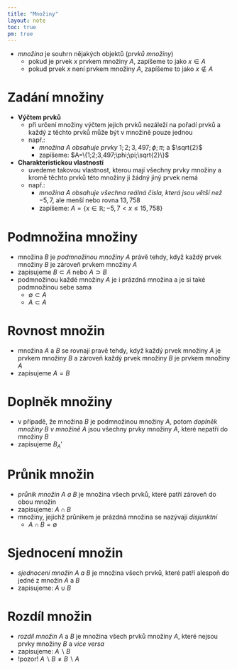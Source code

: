 ```yaml
---
title: "Množiny"
layout: note
toc: true
pm: true
---
```

- _množina_ je souhrn nějakých objektů (_prvků množiny_)
    - pokud je prvek $x$ prvkem množiny $A$, zapíšeme to jako $x\in{A}$
    - pokud prvek $x$ není prvkem množiny $A$, zapíšeme to jako $x\notin{A}$
# Zadání množiny
- **Výčtem prvků**
    - při určení množiny výčtem jejich prvků nezáleží na pořadí prvků a každý z těchto prvků může být v množině pouze jednou
    - např.:
        - _množina_ $A$ _obsahuje prvky_ $1;2;3,497;\phi;\pi;$ a $\sqrt{2}$
        - zapíšeme: $A=\{1;2;3,497;\phi;\pi;\sqrt{2}\}$
- **Charakteristickou vlastností**
    - uvedeme takovou vlastnost, kterou mají všechny prvky množiny a kromě těchto prvků této množiny ji žádný jiný prvek nemá
    - např.:
        - _množina_ $A$ _obsahuje všechna reálná čísla, která jsou větší než_ $-5,7$, ale menší nebo rovna $13,758$
        - zapíšeme: $A=\{x\in{\mathbb{R};-5,7<x\leq{15,758}}\}$
# Podmnožina množiny
- množina $B$ je _podmnožinou množiny_ $A$ právě tehdy, když každý prvek množiny $B$ je zároveň prvkem množiny $A$
- zapisujeme $B\subset{A}$ nebo $A\supset{B}$
- podmnožinou každé množiny $A$ je i prázdná množina a je si také podmnožinou sebe sama
    - $\emptyset\subset{A}$
    - $A\subset{A}$
# Rovnost množin
- množina $A$ a $B$ se rovnají pravě tehdy, když každý prvek množiny $A$ je prvkem množiny $B$ a zároveň každý prvek množiny $B$ je prvkem množiny $A$
- zapisujeme $A=B$
# Doplněk množiny
- v případě, že množina $B$ je podmnožinou množiny $A$, potom _doplněk množiny_ $B$ _v množině_ $A$ jsou všechny prvky množiny $A$, které nepatří do množiny $B$
- zapisujeme $B_{A}'$
# Průnik množin
- _průnik množin_ $A$ _a_ $B$ je množina všech prvků, které patří zároveň do obou množin
- zapisujeme: $A\cap{B}$
- množiny, jejichž průnikem je prázdná množina se nazývají _disjunktní_
    - $A\cap{B}=\emptyset$
# Sjednocení množin
- _sjednocení množin_ $A$ _a_ $B$ je množina všech prvků, které patří alespoň do jedné z množin $A$ a $B$
- zapisujeme: $A\cup{B}$
# Rozdíl množin
- _rozdíl množin_ $A$ a $B$ je množina všech prvků množiny $A$, které nejsou prvky množiny $B$ a _vice versa_
- zapisujeme: $A\backslash{B}$
- !pozor! $A\backslash{B}\neq{B\backslash{A}}$